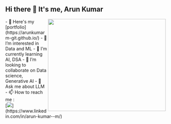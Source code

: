## Hi there 👋 It's me, Arun Kumar

<img align="right" width="370" height="290" src="https://i.pinimg.com/originals/47/f0/34/47f0342cec72b800463bf003eac1257e.gif">
- 🔭 Here's my [portfolio](https://arunkumarm-git.github.io/)                                                
- 👀 I’m interested in Data and ML
- 🌱 I’m currently learning AI, DSA
- 💞️ I’m looking to collaborate on Data science, Generative AI
- 💬 Ask me about LLM
- 📫 How to reach me :
<br /> [<img src="https://img.shields.io/badge/LinkedIn-0077B5?style=for-the-badge&logo=linkedin&logoColor=white" />](https://www.linkedin.com/in/arun-kumar--m/)

<!---
arunmass-git/arunmass-git is a ✨ special ✨ repository because its `README.md` (this file) appears on your GitHub profile.
You can click the Preview link to take a look at your changes.
--->
